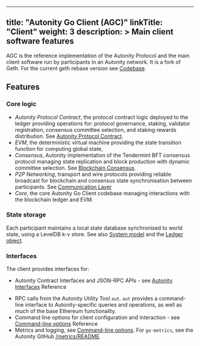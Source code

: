 
---
title: "Autonity Go Client (AGC)"
linkTitle: "Client"
weight: 3
description: >
  Main client software features
---

AGC is the reference implementation of the Autonity Protocol and the main client software run by participants in an Autonity network. It is a fork of Geth. For the current geth rebase version see [Codebase](/reference/codebase/).

## Features

### Core logic

- _Autonity Protocol Contract_, the protocol contract logic deployed to the ledger providing operations for: protocol governance, staking, validator registration, consensus committee selection, and staking rewards distribution. See [Autonity Protocol Contract](/concepts/#autonity-protocol-contract).
- _EVM_, the deterministic virtual machine providing the state transition function for computing global state,
- _Consensus_, Autonity implementation of the  Tendermint BFT consensus protocol managing state replication and block production with dynamic committee selection. See [Blockchain Consensus](/concepts/#blockchain-consensus).
- _P2P Networking_, transport and wire protocols providing reliable broadcast for blockchain and consensus state synchronisation between participants. See [Communication Layer](/concepts/#communication-layer)
- _Core_, the core Autonity Go Client codebase managing interactions with the blockchain ledger and EVM.


### State storage
Each participant maintains a local state database synchronised to world state, using a LevelDB k-v store. See also [System model](/concepts/system-model/) and the [Ledger object](/concepts/system-model/#the-ledger-object). 

### Interfaces
The client provides interfaces for:

- Autonity Contract Interfaces and JSON-RPC APIs - see [Autonity Interfaces](/reference/api/) Reference
<!-- - RPC calls from a JavaScript runtime environment - see [Autonity NodeJS Console](/reference/cli/#autonity-nodejs-console) Reference -->
- RPC calls from the Autonity Utility Tool `aut`. `aut` provides a command-line interface to Autonity-specific queries and operations, as well as much of the base Ethereum functionality.
- Command line options for client configuration and interaction - see [Command-line options](/reference/cli/#command-line-options) Reference
- Metrics and logging, see [Command-line options](/reference/cli/#command-line-options). For `go-metrics`, see the Autonity GitHub [/metrics/README](https://github.com/autonity/autonity/blob/master/metrics/README.md).
